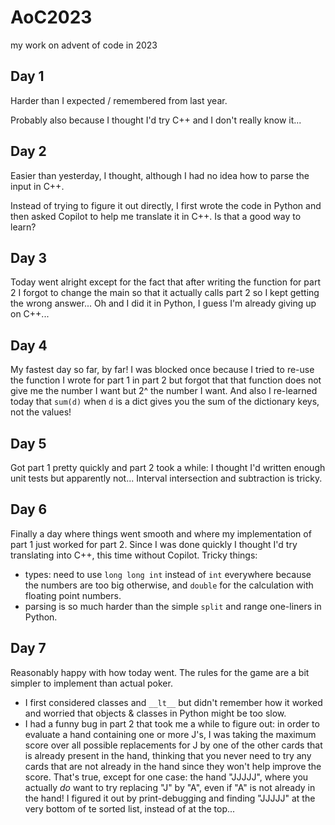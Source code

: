 # AoC2023
my work on advent of code in 2023

## Day 1
Harder than I expected / remembered from last year.

Probably also because I thought I'd try C++ and I don't really know it...

## Day 2
Easier than yesterday, I thought, although I had no idea how to parse the input in C++.

Instead of trying to figure it out directly, I first wrote the code in Python
and then asked Copilot to help me translate it in C++. Is that a good way to
learn?

## Day 3
Today went alright except for the fact that after writing the function for part
2 I forgot to change the main so that it actually calls part 2 so I kept
getting the wrong answer...
Oh and I did it in Python, I guess I'm already giving up on C++...

## Day 4
My fastest day so far, by far! I was blocked once because I tried to re-use the function I wrote for part 1 in part 2 but forgot that that function does not give me the number I want but 2^ the number I want. 
And also I re-learned today that `sum(d)` when `d` is a dict gives you the sum of the dictionary keys, not the values! 

## Day 5
Got part 1 pretty quickly and part 2 took a while: I thought I'd written enough unit tests but apparently not... Interval intersection and subtraction is tricky.

## Day 6
Finally a day where things went smooth and where my implementation of part 1 just worked for part 2.
Since I was done quickly I thought I'd try translating into C++, this time
without Copilot. Tricky things: 
  * types: need to use `long long int` instead of `int` everywhere because the numbers
    are too big otherwise, and `double` for the calculation with floating point
    numbers.
  * parsing is so much harder than the simple `split` and range one-liners in
    Python.

## Day 7
Reasonably happy with how today went. The rules for the game are a bit simpler to implement than actual poker. 
* I first considered classes and `__lt__` but didn't remember how it worked and worried that objects & classes in Python might be too slow.
* I had a funny bug in part 2 that took me a while to figure out: in order to evaluate a hand containing one or more J's, I was taking the maximum score over all possible replacements for J by one of the other cards that is already present in the hand, thinking that you never need to try any cards that are not already in the hand since they won't help improve the score. That's true, except for one case: the hand "JJJJJ", where you actually _do_ want to try replacing "J" by "A", even if "A" is not already in the hand! I figured it out by print-debugging and finding "JJJJJ" at the very bottom of te sorted list, instead of at the top...